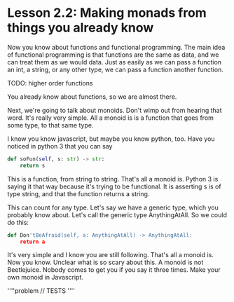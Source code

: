# Lesson 2.2: Making monads from things you already know 

Now you know about functions and functional programming. The main idea of
functional programming is that functions are the same as data, and we can treat
them as we would data. Just as easily as we can pass a function an int, a string, or
any other type, we can pass a function another function.

TODO: higher order functions

You already know about functions, so we are almost there.

Next, we're going to talk about monoids. Don't wimp out from hearing that word.
It's really very simple. All a monoid is is a function that goes from some
type, to that same type.

I know you know javascript, but maybe you know python, too. Have you noticed in
python 3 that you can say 

```python
def soFun(self, s: str) -> str:
    return s
```

This is a function, from string to string. That's all a monoid is. Python 3 is
saying it that way because it's trying to be functional. It is asserting s is of
type string, and that the function returns a string. 

This can count for any type. Let's say we have a generic type, which you
probably know about. Let's call the generic type AnythingAtAll. So we could do
this:

```python
def Don'tBeAfraid(self, a: AnythingAtAll) -> AnythingAtAll:
    return a
```

It's very simple and I know you are still following. That's all a monoid is. Now
you know. Unclear what is so scary about this. A monoid is not Beetlejuice.
Nobody comes to get you if you say it three times. Make your own monoid in
Javascript.

''''problem
   // TESTS
''''
